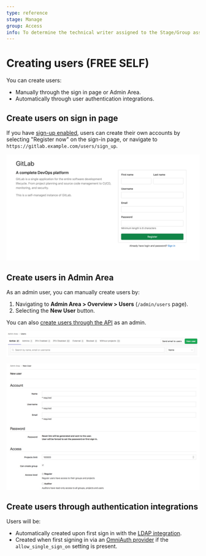 ```yaml
---
type: reference
stage: Manage
group: Access
info: To determine the technical writer assigned to the Stage/Group associated with this page, see https://about.gitlab.com/handbook/engineering/ux/technical-writing/#assignments
---
```


# Creating users **(FREE SELF)**

You can create users:

- Manually through the sign in page or Admin Area.
- Automatically through user authentication integrations.

## Create users on sign in page

If you have [sign-up enabled](../../admin_area/settings/sign_up_restrictions.md), users can create their own accounts by selecting "Register now" on the sign-in page, or navigate to `https://gitlab.example.com/users/sign_up`.

![Register Tab](img/register_v13_6.png)

## Create users in Admin Area

As an admin user, you can manually create users by:

1. Navigating to **Admin Area > Overview > Users** (`/admin/users` page).
1. Selecting the **New User** button.

You can also [create users through the API](../../../api/users.md) as an admin.

![Admin User Button](img/admin_user_button.png)

![Admin User Form](img/admin_user_form.png)

## Create users through authentication integrations

Users will be:

- Automatically created upon first sign in with the [LDAP integration](../../../administration/auth/ldap/index.md).
- Created when first signing in via an [OmniAuth provider](../../../integration/omniauth.md) if the `allow_single_sign_on` setting is present.
